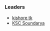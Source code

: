 ### Leaders

* [kishore tk](mailto:kishore.tk@owasp.org)
* [KSC Soundarya](mailto:ksc.soundarya@owasp.org)

